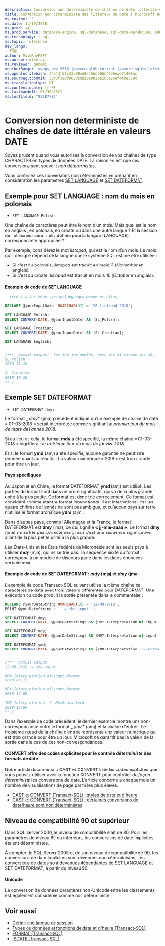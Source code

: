 ```yaml
---
description: Conversion non déterministe de chaînes de date littérale en valeurs DATE
title: Conversion non déterministe des littéraux de date | Microsoft Docs
ms.custom: ''
ms.date: 11/19/2018
ms.prod: sql
ms.prod_service: database-engine, sql-database, sql-data-warehouse, pdw
ms.technology: t-sql
ms.topic: reference
dev_langs:
- TSQL
author: MikeRayMSFT
ms.author: mikeray
ms.reviewer: genemi
monikerRange: '>=aps-pdw-2016||=azuresqldb-current||=azure-sqldw-latest||>=sql-server-2016||>=sql-server-linux-2017||=azuresqldb-mi-current'
ms.openlocfilehash: 74e4df5fc33b90ae9e455d566b41e6eae71408ac
ms.sourcegitcommit: 33f0f190f962059826e002be165a2bef4f9e350c
ms.translationtype: HT
ms.contentlocale: fr-FR
ms.lasthandoff: 01/30/2021
ms.locfileid: "99187781"
---
```

# <a name="nondeterministic-conversion-of-literal-date-strings-into-date-values"></a>Conversion non déterministe de chaînes de date littérale en valeurs DATE

Soyez prudent quand vous autorisez la conversion de vos chaînes de type CHARACTER en types de données DATE. La raison en est que ces conversions sont souvent _non déterministes_.

Vous contrôlez ces conversions non déterministes en prenant en considération les paramètres [SET LANGUAGE](../statements/set-language-transact-sql.md) et [SET DATEFORMAT](../statements/set-dateformat-transact-sql.md).



## <a name="set-language-example-month-name-in-polish"></a>Exemple pour SET LANGUAGE : nom du mois en polonais

- `SET LANGUAGE Polish;`

Une chaîne de caractères peut être le nom d’un mois. Mais quel est le nom en anglais , en polonais, en croate ou dans une autre langue ? Et la session de l’utilisateur sera-t-elle définie pour la langue (LANGUAGE) correspondante appropriée ?

Par exemple, considérez le mot _listopad_, qui est le nom d’un mois. Le mois qu’il désigne dépend de la langue que le système SQL estime être utilisée :
- Si c’est du polonais, _listopad_ est traduit en mois 11 (_November_ en anglais).
- Si c’est du croate, _listopad_ est traduit en mois 10 (_October_ en anglais).

#### <a name="code-example-of-set-language"></a>Exemple de code de SET LANGUAGE

```sql
--SELECT alias FROM sys.syslanguages ORDER BY alias;

DECLARE @yourInputDate  NVARCHAR(32) = '28 listopad 2018';

SET LANGUAGE Polish;
SELECT CONVERT(DATE, @yourInputDate) AS [SL_Polish];

SET LANGUAGE Croatian;
SELECT CONVERT(DATE, @yourInputDate) AS [SL_Croatian];

SET LANGUAGE English;


/***  Actual output:  For the two months, note the 11 versus the 10.
SL_Polish
2018-11-28

SL_Croatian
2018-10-28
**_/
```



## <a name="set-dateformat-example"></a>Exemple SET DATEFORMAT

- `SET DATEFORMAT dmy;`

Le format _ *dmy** (jma) précédent indique qu’un exemple de chaîne de date « 01-03-2018 » serait interprétée comme signifiant _le premier jour du mois de mars de l’année 2018_.

Si au lieu de cela, le format **mdy** a été spécifié, la même chaîne « 01-03-2018 » signifierait _le troisième jour du mois de janvier 2018_.

Et si le format **ymd** (amj) a été spécifié, aucune garantie ne peut être donnée quant au résultat. La valeur numérique « 2018 » est trop grande pour être un jour.
<!--
The preceding claim of "no guarantee" might be incorrect, in the minds of the SQL query engine Developer team?
-->

#### <a name="specific-countries"></a>Pays spécifiques

Au Japon et en Chine, le format DATEFORMAT **ymd** (amj) est utilisé. Les parties du format sont dans un ordre significatif, qui va de la plus grande unité à la plus petite. Ce format est donc trié correctement. Ce format est considéré comme étant le format _international_. Il est international, car les quatre chiffres de l’année ne sont pas ambigus, et qu’aucun pays sur terre n’utilise le format archaïque **ydm** (ajm).

Dans d’autres pays, comme l’Allemagne et la France, le format DATEFORMAT est **dmy** (jma), ce qui signifie **« jj-mm-aaaa »**. Le format **dmy** (jma) ne se trie pas correctement, mais c’est une séquence significative allant de la plus petite unité à la plus grande.

Les États-Unis et les États fédérés de Micronésie sont les seuls pays à utiliser **mdy** (mja), qui ne se trie pas. La séquence mixte du format correspond à un modèle de discours parlé dans les dates énoncées verbalement.

#### <a name="code-example-of-set-dateformat-mdy-versus-dmy"></a>Exemple de code de SET DATEFORMAT : *mdy* (mja) et *dmy* (jma)

L’exemple de code Transact-SQL suivant utilise la même chaîne de caractères de date avec trois valeurs différentes pour DATEFORMAT. Une exécution du code produit la sortie présentée dans le commentaire :

```sql
DECLARE @yourDateString NVARCHAR(10) = '12-09-2018';
PRINT @yourDateString + '  = the input.';

SET DATEFORMAT dmy;
SELECT CONVERT(DATE, @yourDateString) AS [DMY-Interpretation-of-input-format];

SET DATEFORMAT mdy;
SELECT CONVERT(DATE, @yourDateString) AS [MDY-Interpretation-of-input-format];

SET DATEFORMAT ymd;
SELECT CONVERT(DATE, @yourDateString) AS [YMD-Interpretation--?--NotGuaranteed];


/***  Actual output:
12-09-2018  = the input.

DMY-Interpretation-of-input-format
2018-09-12

MDY-Interpretation-of-input-format
2018-12-09

YMD-Interpretation--?--NotGuaranteed
2018-12-09
**_/
```

Dans l’exemple de code précédent, le dernier exemple montre une non-correspondance entre le format _ *ymd** (amj) et la chaîne d’entrée. Le troisième nœud de la chaîne d’entrée représente une valeur numérique qui est trop grande pour être un jour. Microsoft ne garantit pas la valeur de la sortie dans le cas de ces non-correspondances.

#### <a name="convert-offers-explicit-codes-for-_deterministic_-control-of-date-formats"></a>CONVERT offre des codes explicites pour le contrôle _déterministe_ des formats de date

Notre article documentant CAST et CONVERT liste les codes explicites que vous pouvez utiliser avec la fonction CONVERT pour contrôler _de façon déterministe_ les conversions de date. L’article concerné a chaque mois un nombre de visualisations de page parmi les plus élevés.

- [CAST et CONVERT (Transact-SQL) : styles de date et d’heure](../functions/cast-and-convert-transact-sql.md#date-and-time-styles)
- [CAST et CONVERT (Transact-SQL) : certaines conversions de date/heure sont non déterministes](../functions/cast-and-convert-transact-sql.md#certain-datetime-conversions-are-nondeterministic)



## <a name="compatibility-level-90-and-above"></a>Niveau de compatibilité 90 et supérieur

Dans SQL Server 2000, le niveau de compatibilité était de 80. Pour les paramètres de niveau 80 ou inférieurs, les conversions de date implicites étaient déterministes.

À compter de SQL Server 2005 et de son niveau de compatibilité de 90, les conversions de date implicites sont devenues non déterministes. Les conversions de dates sont devenues dépendantes de SET LANGUAGE et SET DATEFORMAT, à partir du niveau 90.

#### <a name="unicode"></a>Unicode

<!-- The next live sentence needs an explanatory example!  N'somethingHere?'.
-->
La conversion de données caractères non-Unicode entre les classements est également considérée comme non déterministe.



## <a name="see-also"></a>Voir aussi

- [Définir une langue de session](../../relational-databases/collations/set-a-session-language.md)
- [Types de données et fonctions de date et d'heure (Transact-SQL)](../functions/date-and-time-data-types-and-functions-transact-sql.md)
- [FORMAT (Transact-SQL)](../functions/format-transact-sql.md)
- [ISDATE (Transact-SQL)](../functions/isdate-transact-sql.md)



<!--
This new article is linked-to by the following articles (at least initially on 2018/11/19).....
...
* docs/relational-databases/views/create-indexed-views.md
* docs/relational-databases/indexes/indexes-on-computed-columns.md
* docs/t-sql/functions/cast-and-convert-transact-sql.md
...
As a reaction to public PR 1279, this approach of creating a new article to link to is a better alternative than a docs/includes/ approach.
GeneMi (MightyPen), 2018/11/19
-->

